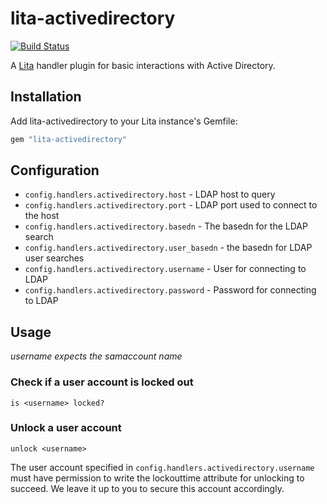 # lita-activedirectory
[![Build Status](https://travis-ci.org/knuedge/lita-activedirectory.svg?branch=master)](https://travis-ci.org/knuedge/lita-activedirectory)

A [Lita](https://www.lita.io/) handler plugin for basic interactions with Active Directory.

## Installation

Add lita-activedirectory to your Lita instance's Gemfile:

``` ruby
gem "lita-activedirectory"
```

## Configuration

* `config.handlers.activedirectory.host` - LDAP host to query
* `config.handlers.activedirectory.port` - LDAP port used to connect to the host
* `config.handlers.activedirectory.basedn` - The basedn for the LDAP search
* `config.handlers.activedirectory.user_basedn` - the basedn for LDAP user searches
* `config.handlers.activedirectory.username` - User for connecting to LDAP
* `config.handlers.activedirectory.password` - Password for connecting to LDAP

## Usage
*username expects the samaccount name*
### Check if a user account is locked out
`is <username> locked?`

### Unlock a user account
`unlock <username>`

The user account specified in `config.handlers.activedirectory.username` must have permission to write the lockouttime attribute for unlocking to succeed. We leave it up to you to secure this account accordingly. 

